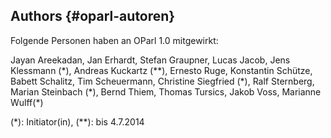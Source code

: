 ## Authors {#oparl-autoren}

Folgende Personen haben an OParl 1.0 mitgewirkt:

Jayan Areekadan,
Jan Erhardt,
Stefan Graupner,
Lucas Jacob,
Jens Klessmann (\*),
Andreas Kuckartz (\*\*),
Ernesto Ruge,
Konstantin Schütze,
Babett Schalitz,
Tim Scheuermann,
Christine Siegfried (\*),
Ralf Sternberg,
Marian Steinbach (\*),
Bernd Thiem,
Thomas Tursics,
Jakob Voss,
Marianne Wulff(\*)

(\*): Initiator(in), (\*\*): bis 4.7.2014

